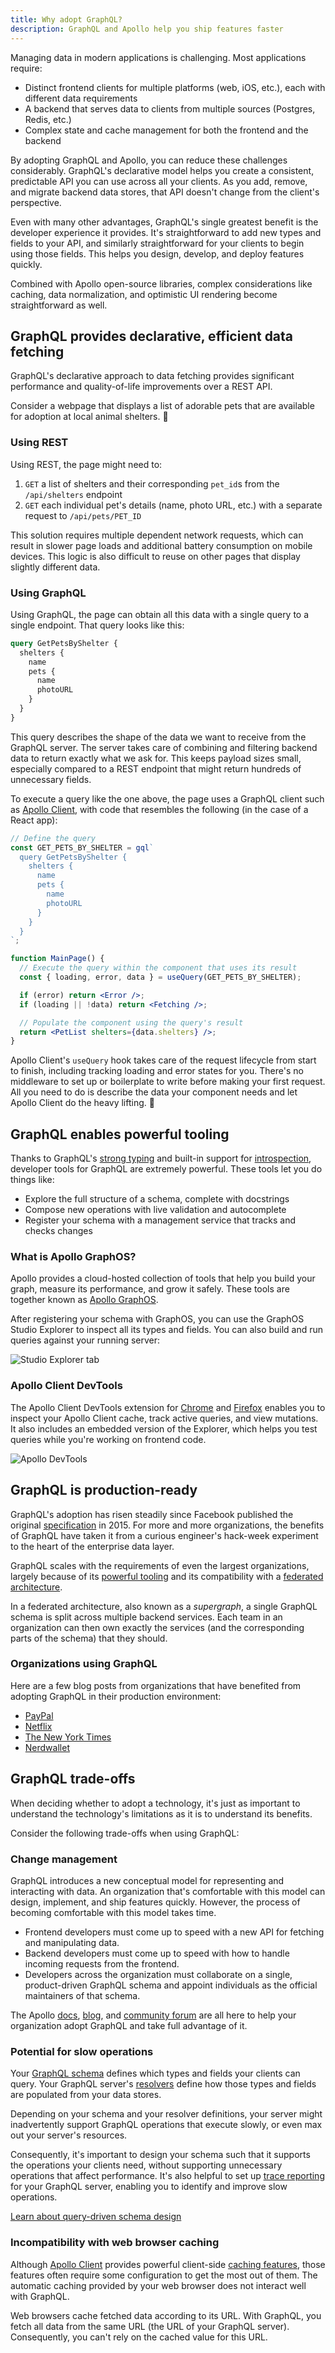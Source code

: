 ```yaml
---
title: Why adopt GraphQL?
description: GraphQL and Apollo help you ship features faster
---
```


Managing data in modern applications is challenging. Most applications require:

- Distinct frontend clients for multiple platforms (web, iOS, etc.), each with different data requirements
- A backend that serves data to clients from multiple sources (Postgres, Redis, etc.)
- Complex state and cache management for both the frontend and the backend

By adopting GraphQL and Apollo, you can reduce these challenges considerably. GraphQL's declarative model helps you create a consistent, predictable API you can use across all your clients. As you add, remove, and migrate backend data stores, that API doesn't change from the client's perspective.

Even with many other advantages, GraphQL's single greatest benefit is the developer experience it provides. It's straightforward to add new types and fields to your API, and similarly straightforward for your clients to begin using those fields. This helps you design, develop, and deploy features quickly.

Combined with Apollo open-source libraries, complex considerations like caching, data normalization, and optimistic UI rendering become straightforward as well.

## GraphQL provides declarative, efficient data fetching

GraphQL's declarative approach to data fetching provides significant performance and quality-of-life improvements over a REST API.

Consider a webpage that displays a list of adorable pets that are available for adoption at local animal shelters. 🐶

### Using REST

Using REST, the page might need to:

1. `GET` a list of shelters and their corresponding `pet_id`s from the `/api/shelters` endpoint
2. `GET` each individual pet's details (name, photo URL, etc.) with a separate request to `/api/pets/PET_ID`

This solution requires multiple dependent network requests, which can result in slower page loads and additional battery consumption on mobile devices. This logic is also difficult to reuse on other pages that display slightly different data.

### Using GraphQL

Using GraphQL, the page can obtain all this data with a single query to a single endpoint. That query looks like this:

```graphql
query GetPetsByShelter {
  shelters {
    name
    pets {
      name
      photoURL
    }
  }
}
```

This query describes the shape of the data we want to receive from the GraphQL server. The server takes care of combining and filtering backend data to return exactly what we ask for. This keeps payload sizes small, especially compared to a REST endpoint that might return hundreds of unnecessary fields.

To execute a query like the one above, the page uses a GraphQL client such as [Apollo Client](/react/), with code that resembles the following (in the case of a React app):

```jsx title="mainpage.jsx"
// Define the query
const GET_PETS_BY_SHELTER = gql`
  query GetPetsByShelter {
    shelters {
      name
      pets {
        name
        photoURL
      }
    }
  }
`;

function MainPage() {
  // Execute the query within the component that uses its result
  const { loading, error, data } = useQuery(GET_PETS_BY_SHELTER);

  if (error) return <Error />;
  if (loading || !data) return <Fetching />;

  // Populate the component using the query's result
  return <PetList shelters={data.shelters} />;
}
```

Apollo Client's `useQuery` hook takes care of the request lifecycle from start to finish, including tracking loading and error states for you. There's no middleware to set up or boilerplate to write before making your first request. All you need to do is describe the data your component needs and let Apollo Client do the heavy lifting. 💪

## GraphQL enables powerful tooling

Thanks to GraphQL's [strong typing](https://graphql.org/learn/schema) and built-in support for [introspection](https://graphql.org/learn/introspection/), developer tools for GraphQL are extremely powerful. These tools let you do things like:

- Explore the full structure of a schema, complete with docstrings
- Compose new operations with live validation and autocomplete
- Register your schema with a management service that tracks and checks changes

### What is Apollo GraphOS?

Apollo provides a cloud-hosted collection of tools that help you build your graph, measure its performance, and grow it safely. These tools are together known as [Apollo GraphOS](/graphos/).

After registering your schema with GraphOS, you can use the GraphOS Studio Explorer to inspect all its types and fields. You can also build and run queries against your running server:

<img src="../img/explorer-tab.jpg" alt="Studio Explorer tab" class="screenshot" />

### Apollo Client DevTools

The Apollo Client DevTools extension for [Chrome](https://chrome.google.com/webstore/detail/apollo-client-developer-t/jdkknkkbebbapilgoeccciglkfbmbnfm) and [Firefox](https://addons.mozilla.org/en-US/firefox/addon/apollo-developer-tools/) enables you to inspect your Apollo Client cache, track active queries, and view mutations. It also includes an embedded version of the Explorer, which helps you test queries while you're working on frontend code.

<img src="../img/explorer-devtools.jpg" alt="Apollo DevTools" class="screenshot" />

## GraphQL is production-ready

GraphQL's adoption has risen steadily since Facebook published the original [specification](https://spec.graphql.org/) in 2015. For more and more organizations, the benefits of GraphQL have taken it from a curious engineer's hack-week experiment to the heart of the enterprise data layer.

GraphQL scales with the requirements of even the largest organizations, largely because of its [powerful tooling](#graphql-enables-powerful-tooling) and its compatibility with a [federated architecture](/federation/).

In a federated architecture, also known as a _supergraph_, a single GraphQL schema is split across multiple backend services. Each team in an organization can then own exactly the services (and the corresponding parts of the schema) that they should.

### Organizations using GraphQL

Here are a few blog posts from organizations that have benefited from adopting GraphQL in their production environment:

- [PayPal](https://medium.com/paypal-engineering/scaling-graphql-at-paypal-b5b5ac098810)
- [Netflix](https://netflixtechblog.com/how-netflix-scales-its-api-with-graphql-federation-part-1-ae3557c187e2)
- [The New York Times](https://open.nytimes.com/the-new-york-times-now-on-apollo-b9a78a5038c)
- [Nerdwallet](https://www.nerdwallet.com/blog/engineering/getting-started-with-graphql-and-apollo-part-1/)

## GraphQL trade-offs

When deciding whether to adopt a technology, it's just as important to understand the technology's limitations as it is to understand its benefits.

Consider the following trade-offs when using GraphQL:

### Change management

GraphQL introduces a new conceptual model for representing and interacting with data. An organization that's comfortable with this model can design, implement, and ship features quickly. However, the process of becoming comfortable with this model takes time.

- Frontend developers must come up to speed with a new API for fetching and manipulating data.
- Backend developers must come up to speed with how to handle incoming requests from the frontend.
- Developers across the organization must collaborate on a single, product-driven GraphQL schema and appoint individuals as the official maintainers of that schema.

The Apollo [docs](/), [blog](https://www.apollographql.com/blog/), and [community forum](https://community.apollographql.com) are all here to help your organization adopt GraphQL and take full advantage of it.

### Potential for slow operations

Your [GraphQL schema](/apollo-server/schema/schema/) defines which types and fields your clients can query. Your GraphQL server's [resolvers](/apollo-server/data/resolvers/) define how those types and fields are populated from your data stores.

Depending on your schema and your resolver definitions, your server might inadvertently support GraphQL operations that execute slowly, or even max out your server's resources.

Consequently, it's important to design your schema such that it supports the operations your clients need, without supporting unnecessary operations that affect performance. It's also helpful to set up [trace reporting](/graphos/metrics/operations/#resolver-level-traces) for your GraphQL server, enabling you to identify and improve slow operations.

[Learn about query-driven schema design](/apollo-server/schema/schema/#query-driven-schema-design)

### Incompatibility with web browser caching

Although [Apollo Client](/react/) provides powerful client-side [caching features](/react/caching/cache-configuration/), those features often require some configuration to get the most out of them. The automatic caching provided by your web browser does not interact well with GraphQL.

Web browsers cache fetched data according to its URL. With GraphQL, you fetch all data from the same URL (the URL of your GraphQL server). Consequently, you can't rely on the cached value for this URL.
